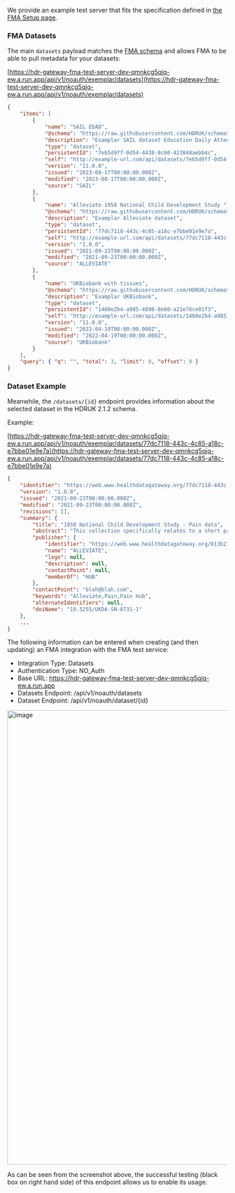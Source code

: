 We provide an example test server that fits the specification defined in [the FMA Setup page](https://hdruk.github.io/gateway-2-integrations-testing/fe-creating-fma/).

### FMA Datasets

The main `datasets` payload matches the [FMA schema](https://github.com/HDRUK/schemata-2/blob/master/hdr_schemata/models/FMA/fma.schema.json) and allows FMA to be able to pull metadata for your datasets:

[https://hdr-gateway-fma-test-server-dev-qmnkcg5qjq-ew.a.run.app/api/v1/noauth/exemplar/datasets](https://hdr-gateway-fma-test-server-dev-qmnkcg5qjq-ew.a.run.app/api/v1/noauth/exemplar/datasets)

```json
{
    "items": [
        {
            "name": "SAIL EDAD",
            "@schema": "https://raw.githubusercontent.com/HDRUK/schemata-2/master/hdr_schemata/models/HDRUK/2.1.2/schema.json",
            "description": "Examplar SAIL dataset Education Daily Attendance Dataset (EDAD)",
            "type": "dataset",
            "persistentId": "7eb5d9ff-0d54-4438-9c60-423848aebb4c",
            "self": "http://example-url.com/api/datasets/7eb5d9ff-0d54-4438-9c60-423848aebb4c",
            "version": "11.0.0",
            "issued": "2023-08-17T00:00:00.000Z",
            "modified": "2023-08-17T00:00:00.000Z",
            "source": "SAIL"
        },
        {
            "name": "Alleviate 1958 National Child Development Study ",
            "@schema": "https://raw.githubusercontent.com/HDRUK/schemata-2/master/hdr_schemata/models/HDRUK/2.1.2/schema.json",
            "description": "Examplar Alleviate dataset",
            "type": "dataset",
            "persistentId": "77dc7118-443c-4c85-a18c-e7bbe01e9e7a",
            "self": "http://example-url.com/api/datasets/77dc7118-443c-4c85-a18c-e7bbe01e9e7a",
            "version": "1.0.0",
            "issued": "2021-09-23T00:00:00.000Z",
            "modified": "2021-09-23T00:00:00.000Z",
            "source": "ALLEVIATE"
        },
        {
            "name": "UKBiobank with tissues",
            "@schema": "https://raw.githubusercontent.com/HDRUK/schemata-2/master/hdr_schemata/models/HDRUK/2.1.2/schema.json",
            "description": "Examplar UKBiobank",
            "type": "dataset",
            "persistentId": "1460e2b4-a985-4890-8e60-a21e78ce01f3",
            "self": "http://example-url.com/api/datasets/1460e2b4-a985-4890-8e60-a21e78ce01f3",
            "version": "11.0.0",
            "issued": "2022-04-19T00:00:00.000Z",
            "modified": "2022-04-19T00:00:00.000Z",
            "source": "UKBiobank"
        }
    ],
    "query": { "q": "", "total": 3, "limit": 0, "offset": 0 }
}
```

### Dataset Example

Meanwhile, the `/datasets/{id}` endpoint provides information about the selected dataset in the HDRUK 2.1.2 schema.

Example:

[https://hdr-gateway-fma-test-server-dev-qmnkcg5qjq-ew.a.run.app/api/v1/noauth/exemplar/datasets/77dc7118-443c-4c85-a18c-e7bbe01e9e7a](https://hdr-gateway-fma-test-server-dev-qmnkcg5qjq-ew.a.run.app/api/v1/noauth/exemplar/datasets/77dc7118-443c-4c85-a18c-e7bbe01e9e7a)

```json
{
    "identifier": "https://web.www.healthdatagateway.org/77dc7118-443c-4c85-a18c-e7bbe01e9e7a",
    "version": "1.0.0",
    "issued": "2021-09-23T00:00:00.000Z",
    "modified": "2021-09-23T00:00:00.000Z",
    "revisions": [],
    "summary": {
        "title": "1958 National Child Development Study - Pain data",
        "abstract": "This collection specifically relates to a short pain survey (self-completion booklet) completed by NCDS participants in 2002-3.",
        "publisher": {
            "identifier": "https://web.www.healthdatagateway.org/613b2174b8b58d157f531e7a",
            "name": "ALLEVIATE",
            "logo": null,
            "description": null,
            "contactPoint": null,
            "memberOf": "HUB"
        },
        "contactPoint": "blah@blah.com",
        "keywords": "Alleviate,Pain,Pain Hub",
        "alternateIdentifiers": null,
        "doiName": "10.5255/UKDA-SN-8731-1"
    },
    ...
}
```

The following information can be entered when creating (and then updating) an FMA integration with the FMA test service:

-   Integration Type: Datasets
-   Authentication Type: NO_Auth
-   Base URL: https://hdr-gateway-fma-test-server-dev-qmnkcg5qjq-ew.a.run.app
-   Datasets Endpoint: /api/v1/noauth/datasets
-   Dataset Endpoint: /api/v1/noauth/dataset/{id}

<img width="1036" alt="image" src="https://github.com/HDRUK/gateway-2-integrations-testing/assets/69473770/5945e019-c6e3-4da7-843a-ce46309940f5">

As can be seen from the screenshot above, the successful testing (black box on right hand side) of this endpoint allows us to enable its usage.
